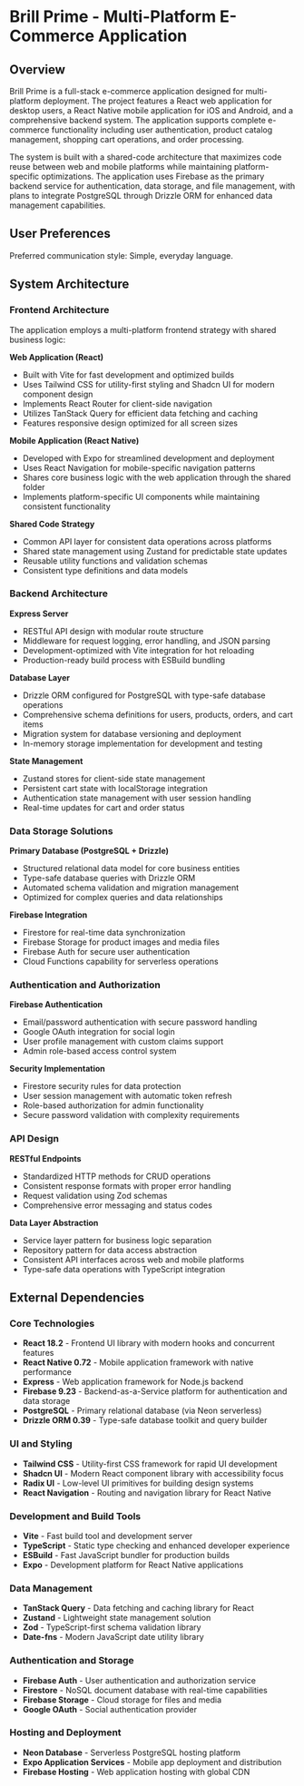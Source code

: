 # Brill Prime - Multi-Platform E-Commerce Application

## Overview

Brill Prime is a full-stack e-commerce application designed for multi-platform deployment. The project features a React web application for desktop users, a React Native mobile application for iOS and Android, and a comprehensive backend system. The application supports complete e-commerce functionality including user authentication, product catalog management, shopping cart operations, and order processing.

The system is built with a shared-code architecture that maximizes code reuse between web and mobile platforms while maintaining platform-specific optimizations. The application uses Firebase as the primary backend service for authentication, data storage, and file management, with plans to integrate PostgreSQL through Drizzle ORM for enhanced data management capabilities.

## User Preferences

Preferred communication style: Simple, everyday language.

## System Architecture

### Frontend Architecture

The application employs a multi-platform frontend strategy with shared business logic:

**Web Application (React)**
- Built with Vite for fast development and optimized builds
- Uses Tailwind CSS for utility-first styling and Shadcn UI for modern component design
- Implements React Router for client-side navigation
- Utilizes TanStack Query for efficient data fetching and caching
- Features responsive design optimized for all screen sizes

**Mobile Application (React Native)**
- Developed with Expo for streamlined development and deployment
- Uses React Navigation for mobile-specific navigation patterns
- Shares core business logic with the web application through the shared folder
- Implements platform-specific UI components while maintaining consistent functionality

**Shared Code Strategy**
- Common API layer for consistent data operations across platforms
- Shared state management using Zustand for predictable state updates
- Reusable utility functions and validation schemas
- Consistent type definitions and data models

### Backend Architecture

**Express Server**
- RESTful API design with modular route structure
- Middleware for request logging, error handling, and JSON parsing
- Development-optimized with Vite integration for hot reloading
- Production-ready build process with ESBuild bundling

**Database Layer**
- Drizzle ORM configured for PostgreSQL with type-safe database operations
- Comprehensive schema definitions for users, products, orders, and cart items
- Migration system for database versioning and deployment
- In-memory storage implementation for development and testing

**State Management**
- Zustand stores for client-side state management
- Persistent cart state with localStorage integration
- Authentication state management with user session handling
- Real-time updates for cart and order status

### Data Storage Solutions

**Primary Database (PostgreSQL + Drizzle)**
- Structured relational data model for core business entities
- Type-safe database queries with Drizzle ORM
- Automated schema validation and migration management
- Optimized for complex queries and data relationships

**Firebase Integration**
- Firestore for real-time data synchronization
- Firebase Storage for product images and media files
- Firebase Auth for secure user authentication
- Cloud Functions capability for serverless operations

### Authentication and Authorization

**Firebase Authentication**
- Email/password authentication with secure password handling
- Google OAuth integration for social login
- User profile management with custom claims support
- Admin role-based access control system

**Security Implementation**
- Firestore security rules for data protection
- User session management with automatic token refresh
- Role-based authorization for admin functionality
- Secure password validation with complexity requirements

### API Design

**RESTful Endpoints**
- Standardized HTTP methods for CRUD operations
- Consistent response formats with proper error handling
- Request validation using Zod schemas
- Comprehensive error messaging and status codes

**Data Layer Abstraction**
- Service layer pattern for business logic separation
- Repository pattern for data access abstraction
- Consistent API interfaces across web and mobile platforms
- Type-safe data operations with TypeScript integration

## External Dependencies

### Core Technologies
- **React 18.2** - Frontend UI library with modern hooks and concurrent features
- **React Native 0.72** - Mobile application framework with native performance
- **Express** - Web application framework for Node.js backend
- **Firebase 9.23** - Backend-as-a-Service platform for authentication and data storage
- **PostgreSQL** - Primary relational database (via Neon serverless)
- **Drizzle ORM 0.39** - Type-safe database toolkit and query builder

### UI and Styling
- **Tailwind CSS** - Utility-first CSS framework for rapid UI development
- **Shadcn UI** - Modern React component library with accessibility focus
- **Radix UI** - Low-level UI primitives for building design systems
- **React Navigation** - Routing and navigation library for React Native

### Development and Build Tools
- **Vite** - Fast build tool and development server
- **TypeScript** - Static type checking and enhanced developer experience
- **ESBuild** - Fast JavaScript bundler for production builds
- **Expo** - Development platform for React Native applications

### Data Management
- **TanStack Query** - Data fetching and caching library for React
- **Zustand** - Lightweight state management solution
- **Zod** - TypeScript-first schema validation library
- **Date-fns** - Modern JavaScript date utility library

### Authentication and Storage
- **Firebase Auth** - User authentication and authorization service
- **Firestore** - NoSQL document database with real-time capabilities
- **Firebase Storage** - Cloud storage for files and media
- **Google OAuth** - Social authentication provider

### Hosting and Deployment
- **Neon Database** - Serverless PostgreSQL hosting platform
- **Expo Application Services** - Mobile app deployment and distribution
- **Firebase Hosting** - Web application hosting with global CDN